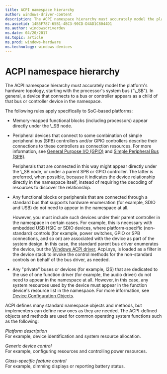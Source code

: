 ```yaml
---
title: ACPI namespace hierarchy
author: windows-driver-content
description: The ACPI namespace hierarchy must accurately model the platform's hardware topology, starting with the processor's system bus ( \ 0034;\\_SB \ 0034;).
ms.assetid: 14B5F787-65B1-4BC3-90CD-D4AD1C8044D1
ms.author: windowsdriverdev
ms.date: 04/20/2017
ms.topic: article
ms.prod: windows-hardware
ms.technology: windows-devices
---
```


# ACPI namespace hierarchy


The ACPI namespace hierarchy must accurately model the platform's hardware topology, starting with the processor's system bus ("\\\_SB"). In general, a device that connects to a bus or controller appears as a child of that bus or controller device in the namespace.

The following rules apply specifically to SoC-based platforms:

-   Memory-mapped functional blocks (including processors) appear directly under the \\\_SB node.
-   Peripheral devices that connect to some combination of simple peripheral bus (SPB) controllers and/or GPIO controllers describe their connections to these controllers as connection resources. For more information, see [General Purpose I/O (GPIO)](general-purpose-i-o--gpio-.md) and [Simple Peripheral Bus (SPB)](simple-peripheral-bus--spb-.md).

    Peripherals that are connected in this way might appear directly under the \\\_SB node, or under a parent SPB or GPIO controller. The latter is preferred, when possible, because it indicates the device relationship directly in the namespace itself, instead of requiring the decoding of resources to discover the relationship.

-   Any functional blocks or peripherals that are connected through a standard bus that supports hardware enumeration (for example, SDIO and USB) do not need to appear in the namespace at all.

    However, you must include such devices under their parent controller in the namespace in certain cases. For example, this is necessary with embedded USB HSIC or SDIO devices, where platform-specific (non-standard) controls (for example, power switches, GPIO or SPB connections, and so on) are associated with the device as part of the system design. In this case, the standard parent bus driver enumerates the device, but the [Windows ACPI driver](https://msdn.microsoft.com/library/windows/hardware/ff540493), Acpi.sys, is loaded as a filter in the device stack to invoke the control methods for the non-standard controls on behalf of the bus driver, as needed.

-   Any "private" buses or devices (for example, I2S) that are dedicated to the use of one function driver (for example, the audio driver) do not need to appear in the namespace at all. However, in this case, any system resources used by the device must appear in the function device's resource list in the namespace. For more information, see [Device Configuration Objects](device-management-namespace-objects.md#devconobj).

ACPI defines many standard namespace objects and methods, but implementers can define new ones as they are needed. The ACPI-defined objects and methods are used for common operating system functions such as the following:

<a href="" id="platform-description"></a>*Platform description*  
For example, device identification and system resource allocation.

<a href="" id="generic-device-control"></a>*Generic device control*  
For example, configuring resources and controlling power resources.

<a href="" id="class-specific-feature-control"></a>*Class-specific feature control*  
For example, dimming displays or reporting battery status.

 

 




